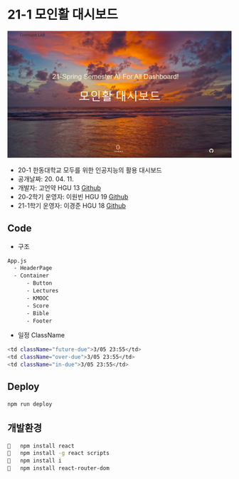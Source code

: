 # 21-1 모인활 대시보드


![img](img/index.png)


- 20-1 한동대학교 모두를 위한 인공지능의 활용 대시보드
- 공개날짜: 20. 04. 11.
- 개발자: 고언약 HGU 13 [Github](https://github.com/koeonyack)
- 20-2학기 운영자: 이원빈 HGU 19 [Github](https://github.com/Handong-Promi)
- 21-1학기 운영자: 이경준 HGU 18 [Github](https://github.com/returnb2b)

## Code
- 구조
``` bash
App.js
  - HeaderPage
  - Container
      - Button
      - Lectures
      - KMOOC
      - Score
      - Bible
      - Footer
```
- 일정 ClassName
``` bash
<td className="future-due">3/05 23:55</td>
<td className="over-due">3/05 23:55</td>
<td className="in-due">3/05 23:55</td>
```
## Deploy

``` bash
npm run deploy
```

## 개발환경
``` bash
	npm install react
	npm install -g react scripts
	npm install i
	npm install react-router-dom

```

